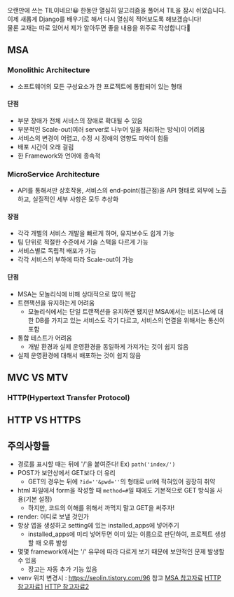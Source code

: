 오랜만에 쓰는 TIL이네요!😀 한동안 열심히 알고리즘을 풀어서 TIL을 잠시 쉬었습니다.  
이제 새롭게 Django를 배우기로 해서 다시 열심히 적어보도록 해보겠습니다!  
물론 교재는 따로 있어서 제가 알아두면 좋을 내용을 위주로 작성합니다📒  

## MSA
### Monolithic Architecture
- 소프트웨어의 모든 구성요소가 한 프로젝트에 통합되어 있는 형태
#### 단점
- 부분 장애가 전체 서비스의 장애로 확대될 수 있음 
- 부분적인 Scale-out(여러 server로 나누어 일을 처리하는 방식)이 어려움
- 서비스의 변경이 어렵고, 수정 시 장애의 영향도 파악이 힘듦
- 배포 시간이 오래 걸림 
- 한 Framework와 언어에 종속적
### MicroService Architecture
- API를 통해서만 상호작용, 서비스의 end-point(접근점)을 API 형태로 외부에 노출하고, 실질적인 세부 사항은 모두 추상화
#### 장점
- 각각 개별의 서비스 개발을 빠르게 하며, 유지보수도 쉽게 가능
- 팀 단위로 적절한 수준에서 기술 스택을 다르게 가능
- 서비스별로 독립적 배포가 가능
- 각각 서비스의 부하에 따라 Scale-out이 가능
#### 단점
- MSA는 모놀리식에 비해 상대적으로 많이 복잡
- 트랜잭션을 유지하는게 어려움
    - 모놀리식에서는 단일 트랜잭션을 유지하면 됐지만 MSA에서는 비즈니스에 대한 DB를 가지고 있는 서비스도 각기 다르고, 서비스의 연결을 위해서는 통신이 포함
- 통합 테스트가 어려움
    - 개발 환경과 실제 운영환경을 동일하게 가져가는 것이 쉽지 않음
- 실제 운영환경에 대해서 배포하는 것이 쉽지 않음

## MVC VS MTV
### HTTP(Hypertext Transfer Protocol)

## HTTP VS HTTPS


## 주의사항들
- 경로를 표시할 때는 뒤에 '/'을 붙여준다! Ex) `path('index/')`
- POST가 보안상에서 GET보다 더 유리
    - GET의 경우는 뒤에 `?id=''&pwd=''`의 형태로 url에 적혀있어 굉장히 취약
- html 파일에서 form을 작성할 때 `method=#`일 때에도 기본적으로 GET 방식을 사용(기본 설정)
    - 하지만, 코드의 이해를 위해서 까먹지 말고 GET을 써주자!
- render: 어디로 보낼 것인가
- 항상 앱을 생성하고 setting에 있는 installed_apps에 넣어주기
    - installed_apps에 미리 넣어두면 이미 있는 이름으로 판단하여, 프로젝트 생성할 때 오류 발생
- 몇몇 framework에서는 '/' 유무에 따라 다르게 보기 때문에 보안적인 문제 발생할 수 있음
    - 장고는 자동 추가 기능 있음
- venv 위치 변경시 : https://seolin.tistory.com/96
참고
[MSA 참고자료](https://wooaoe.tistory.com/57)
[HTTP 참고자료1](https://mangkyu.tistory.com/98)
[HTTP 참고자료2](https://brunch.co.kr/@hyoi0303/10)